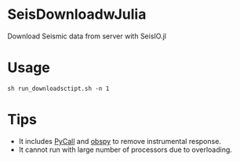 # SeisDownloadwJulia
Download Seismic data from server with SeisIO.jl

# Usage
`sh run_downloadsctipt.sh -n 1`

# Tips
- It includes [PyCall](https://github.com/JuliaPy/PyCall.jl) and [obspy](https://github.com/obspy/obspy/wiki) to remove instrumental response.
- It cannot run with large number of processors due to overloading.
